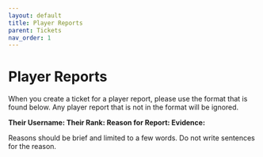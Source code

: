 ```yaml
---
layout: default
title: Player Reports
parent: Tickets
nav_order: 1
---
```



# Player Reports
When you create a ticket for a player report, please use the format that is found below. Any player report that is not in the format will be ignored.


__Their Username:
Their Rank:
Reason for Report:
Evidence:__

Reasons should be brief and limited to a few words. Do not write sentences for the reason.
